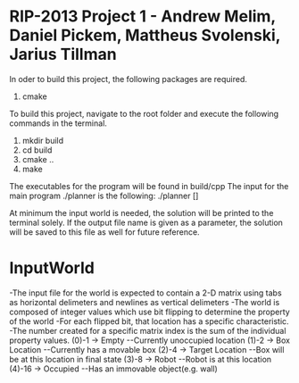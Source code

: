 RIP-2013 Project 1 - Andrew Melim, Daniel Pickem, Mattheus Svolenski, Jarius Tillman
========
In oder to build this project, the following packages are required.
1) cmake

To build this project, navigate to the root folder and execute the following commands in the terminal.
1) mkdir build
2) cd build
3) cmake ..
4) make

The executables for the program will be found in build/cpp
The input for the main program ./planner is the following:
./planner <inputworld> [<output file>]

At minimum the input world is needed, the solution will be printed to the terminal solely.
If the output file name is given as a parameter, the solution will be saved to this file as well for future reference.


InputWorld
===========
-The input file for the world is expected to contain a 2-D matrix using tabs as horizontal delimeters and newlines as vertical delimeters
-The world is composed of integer values which use bit flipping to determine the property of the world
-For each flipped bit, that location has a specific characteristic.
-The number created for a specific matrix index is the sum of the individual property values.
	(0)-1 		-> Empty
	--Currently unoccupied location
	(1)-2 		-> Box Location
	--Currently has a movable box
	(2)-4 		-> Target Location
	--Box will be at this location in final state
	(3)-8 		-> Robot
	--Robot is at this location
	(4)-16		-> Occupied
	--Has an immovable object(e.g. wall)



